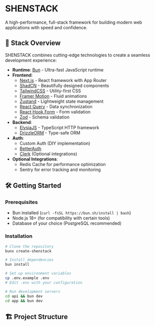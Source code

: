 # SHENSTACK

A high-performance, full-stack framework for building modern web applications with speed and confidence.

## 🚀 Stack Overview

SHENSTACK combines cutting-edge technologies to create a seamless development experience:

- **Runtime**: [Bun](https://bun.sh/) - Ultra-fast JavaScript runtime
- **Frontend**:
  - [Next.js](https://nextjs.org/) - React framework with App Router
  - [ShadCN](https://ui.shadcn.com/) - Beautifully designed components
  - [TailwindCSS](https://tailwindcss.com/) - Utility-first CSS
  - [Framer Motion](https://www.framer.com/motion/) - Fluid animations
  - [Zustand](https://github.com/pmndrs/zustand) - Lightweight state management
  - [React Query](https://tanstack.com/query) - Data synchronization
  - [React Hook Form](https://react-hook-form.com/) - Form validation
  - [Zod](https://zod.dev/) - Schema validation
- **Backend**:
  - [ElysiaJS](https://elysiajs.com/) - TypeScript HTTP framework
  - [DrizzleORM](https://orm.drizzle.team/) - Type-safe ORM
- **Auth**:
  - Custom Auth (DIY implementation)
  - [BetterAuth](https://www.better-auth.com/)
  - [Clerk](https://clerk.com/) (Optional integrations)
- **Optional Integrations**:
  - Redis Cache for performance optimization
  - Sentry for error tracking and monitoring

## 🛠️ Getting Started

### Prerequisites

- Bun installed (`curl -fsSL https://bun.sh/install | bash`)
- Node.js 18+ (for compatibility with certain tools)
- Database of your choice (PostgreSQL recommended)

### Installation

```bash
# Clone the repository
bunx create-shenstack

# Install dependencies
bun install

# Set up environment variables
cp .env.example .env
# Edit .env with your configuration

# Run development servers
cd api && bun dev
cd app && bun dev
```

## 🏗️ Project Structure
